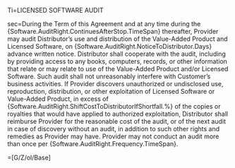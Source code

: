 Ti=LICENSED SOFTWARE AUDIT

sec=During the Term of this Agreement and at any time during the {Software.AuditRight.ContinuesAfterStop.TimeSpan} thereafter, Provider may audit Distributor’s use and distribution of the Value-Added Product and Licensed Software, on {Software.AuditRight.NoticeToDistributor.Days} advance written notice. Distributor shall cooperate with the audit, including by providing access to any books, computers, records, or other information that relate or may relate to use of the Value-Added Product and/or Licensed Software. Such audit shall not unreasonably interfere with Customer’s business activities. If Provider discovers unauthorized or undisclosed use, reproduction, distribution, or other exploitation of Licensed Software or Value-Added Product, in excess of {Software.AuditRight.ShiftCostToDistributorIfShortfall.%} of the copies or royalties that would have applied to authorized exploitation, Distributor shall reimburse Provider for the reasonable cost of the audit, or of the next audit in case of discovery without an audit, in addition to such other rights and remedies as Provider may have. Provider may not conduct an audit more than once per {Software.AuditRight.Frequency.TimeSpan}.

=[G/Z/ol/Base]
